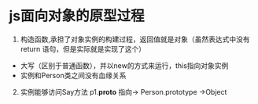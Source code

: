 # js面向对象的原型过程

  1. 构造函数,承担了对象实例的构建过程，返回值就是对象（虽然表达式中没有return 语句，但是实际就是实现了这个）
  - 大写（区别于普通函数），并以new的方式来运行，this指向对象实例
  - 实例和Person类之间没有血缘关系
  2. 实例能够访问Say方法
  p1.__proto__  指向-> Person.prototype  ->Object